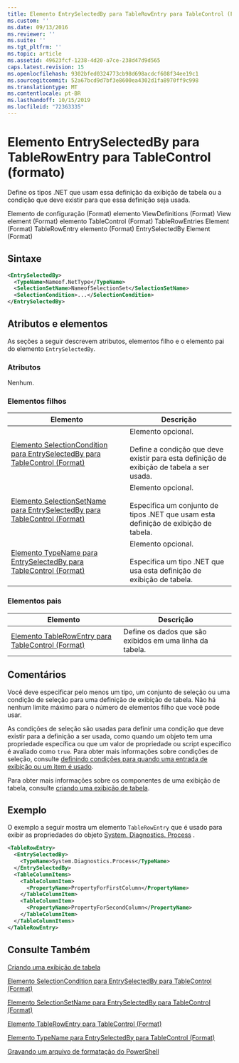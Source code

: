 ```yaml
---
title: Elemento EntrySelectedBy para TableRowEntry para TableControl (Format) | Microsoft Docs
ms.custom: ''
ms.date: 09/13/2016
ms.reviewer: ''
ms.suite: ''
ms.tgt_pltfrm: ''
ms.topic: article
ms.assetid: 49623fcf-1238-4d20-a7ce-238d47d9d565
caps.latest.revision: 15
ms.openlocfilehash: 9302bfed0324773cb98d698acdcf608f34ee19c1
ms.sourcegitcommit: 52a67bcd9d7bf3e8600ea4302d1fa8970ff9c998
ms.translationtype: MT
ms.contentlocale: pt-BR
ms.lasthandoff: 10/15/2019
ms.locfileid: "72363335"
---
```

# <a name="entryselectedby-element-for-tablerowentry--for-tablecontrol-format"></a>Elemento EntrySelectedBy para TableRowEntry para TableControl (formato)

Define os tipos .NET que usam essa definição da exibição de tabela ou a condição que deve existir para que essa definição seja usada.

Elemento de configuração (Format) elemento ViewDefinitions (Format) View element (Format) elemento TableControl (Format) TableRowEntries Element (Format) TableRowEntry elemento (Format) EntrySelectedBy Element (Format)

## <a name="syntax"></a>Sintaxe

```xml
<EntrySelectedBy>
  <TypeName>Nameof.NetType</TypeName>
  <SelectionSetName>NameofSelectionSet</SelectionSetName>
  <SelectionCondition>...</SelectionCondition>
</EntrySelectedBy>
```

## <a name="attributes-and-elements"></a>Atributos e elementos

As seções a seguir descrevem atributos, elementos filho e o elemento pai do elemento `EntrySelectedBy`.

### <a name="attributes"></a>Atributos

Nenhum.

### <a name="child-elements"></a>Elementos filhos

|Elemento|Descrição|
|-------------|-----------------|
|[Elemento SelectionCondition para EntrySelectedBy para TableControl (Format)](./selectioncondition-element-for-entryselectedby-for-tablecontrol-format.md)|Elemento opcional.<br /><br /> Define a condição que deve existir para esta definição de exibição de tabela a ser usada.|
|[Elemento SelectionSetName para EntrySelectedBy para TableControl (Format)](./selectionsetname-element-for-entryselectedby-for-tablecontrol-format.md)|Elemento opcional.<br /><br /> Especifica um conjunto de tipos .NET que usam esta definição de exibição de tabela.|
|[Elemento TypeName para EntrySelectedBy para TableControl (Format)](./typename-element-for-entryselectedby-for-tablecontrol-format.md)|Elemento opcional.<br /><br /> Especifica um tipo .NET que usa esta definição de exibição de tabela.|

### <a name="parent-elements"></a>Elementos pais

|Elemento|Descrição|
|-------------|-----------------|
|[Elemento TableRowEntry para TableControl (Format)](./tablerowentry-element-for-tablerowentries-for-tablecontrol-format.md)|Define os dados que são exibidos em uma linha da tabela.|

## <a name="remarks"></a>Comentários

Você deve especificar pelo menos um tipo, um conjunto de seleção ou uma condição de seleção para uma definição de exibição de tabela. Não há nenhum limite máximo para o número de elementos filho que você pode usar.

As condições de seleção são usadas para definir uma condição que deve existir para a definição a ser usada, como quando um objeto tem uma propriedade específica ou que um valor de propriedade ou script específico é avaliado como `true`. Para obter mais informações sobre condições de seleção, consulte [definindo condições para quando uma entrada de exibição ou um item é usado](./defining-conditions-for-displaying-data.md).

Para obter mais informações sobre os componentes de uma exibição de tabela, consulte [criando uma exibição de tabela](./creating-a-table-view.md).

## <a name="example"></a>Exemplo

O exemplo a seguir mostra um elemento `TableRowEntry` que é usado para exibir as propriedades do objeto [System. Diagnostics. Process](/dotnet/api/System.Diagnostics.Process) .

```xml
<TableRowEntry>
  <EntrySelectedBy>
    <TypeName>System.Diagnostics.Process</TypeName>
  </EntrySelectedBy>
  <TableColumnItems>
    <TableColumnItem>
      <PropertyName>PropertyForFirstColumn</PropertyName>
    </TableColumnItem>
    <TableColumnItem>
      <PropertyName>PropertyForSecondColumn</PropertyName>
    </TableColumnItem>
  </TableColumnItems>
</TableRowEntry>
```

## <a name="see-also"></a>Consulte Também

[Criando uma exibição de tabela](./creating-a-table-view.md)

[Elemento SelectionCondition para EntrySelectedBy para TableControl (Format)](./selectioncondition-element-for-entryselectedby-for-tablecontrol-format.md)

[Elemento SelectionSetName para EntrySelectedBy para TableControl (Format)](./selectionsetname-element-for-entryselectedby-for-tablecontrol-format.md)

[Elemento TableRowEntry para TableControl (Format)](./tablerowentry-element-for-tablerowentries-for-tablecontrol-format.md)

[Elemento TypeName para EntrySelectedBy para TableControl (Format)](./typename-element-for-entryselectedby-for-tablecontrol-format.md)

[Gravando um arquivo de formatação do PowerShell](./writing-a-powershell-formatting-file.md)

